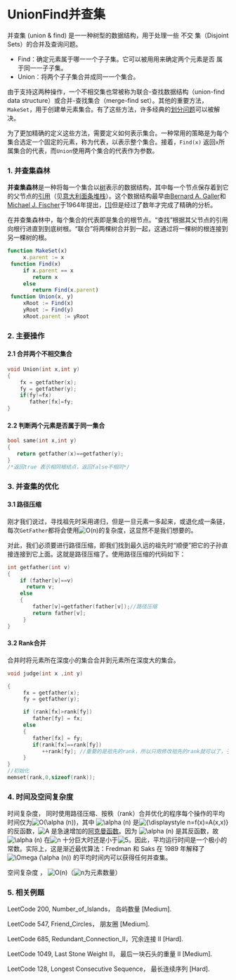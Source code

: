 # UnionFind并查集

并查集 \(union & find\) 是⼀一种树型的数据结构，用于处理一些 不交 集（Disjoint Sets）的合并及查询问题。 

* Find：确定元素属于哪⼀一个⼦子集。它可以被⽤用来确定两个元素是否 属于同⼀一⼦子集。 
* Union：将两个⼦子集合并成同⼀一个集合。

由于支持这两种操作，一个不相交集也常被称为联合-查找数据结构（union-find data structure）或合并-查找集合（merge-find set）。其他的重要方法，`MakeSet`，用于创建单元素集合。有了这些方法，许多经典的[划分问题](https://zh.wikipedia.org/w/index.php?title=%E5%88%92%E5%88%86%E9%97%AE%E9%A2%98&action=edit&redlink=1)可以被解决。

为了更加精确的定义这些方法，需要定义如何表示集合。一种常用的策略是为每个集合选定一个固定的元素，称为代表，以表示整个集合。接着，`Find(x)` 返回`x`所属集合的代表，而`Union`使用两个集合的代表作为参数。

### 1. 并查集森林

**并查集森林**是一种将每一个集合以[树](https://zh.wikipedia.org/wiki/%E6%A0%91_%28%E6%95%B0%E6%8D%AE%E7%BB%93%E6%9E%84%29)表示的数据结构，其中每一个节点保存着到它的父节点的[引用](https://zh.wikipedia.org/wiki/%E5%BC%95%E7%94%A8)（见[意大利面条堆栈](https://zh.wikipedia.org/w/index.php?title=%E6%84%8F%E5%A4%A7%E5%88%A9%E9%9D%A2%E6%9D%A1%E5%A0%86%E6%A0%88&action=edit&redlink=1)）。这个数据结构最早由[Bernard A. Galler](https://zh.wikipedia.org/w/index.php?title=Bernard_A._Galler&action=edit&redlink=1)和[Michael J. Fischer](https://zh.wikipedia.org/w/index.php?title=Michael_J._Fischer&action=edit&redlink=1)于1964年提出，[\[1\]](https://zh.wikipedia.org/wiki/%E5%B9%B6%E6%9F%A5%E9%9B%86#cite_note-1)但是经过了数年才完成了精确的分析。

在并查集森林中，每个集合的代表即是集合的根节点。“查找”根据其父节点的引用向根行进直到到底树根。“联合”将两棵树合并到一起，这通过将一棵树的根连接到另一棵树的根。

```javascript
function MakeSet(x)
     x.parent := x
 function Find(x)
     if x.parent == x
        return x
     else
        return Find(x.parent)
 function Union(x, y)
     xRoot := Find(x)
     yRoot := Find(y)
     xRoot.parent := yRoot
```

### 2. 主要操作

#### 2.1 合并两个不相交集合

```c
void Union(int x,int y)
{
    fx = getfather(x);
    fy = getfather(y);
    if(fy!=fx)
       father[fx]=fy;
}
```

#### 2.2 判断两个元素是否属于同一集合

```c
bool same(int x,int y)
{
   return getfather(x)==getfather(y);
}
/*返回true 表示相同根结点，返回false不相同*/
```

### 3. 并查集的优化

#### 3.1 路径压缩

刚才我们说过，寻找祖先时采用递归，但是一旦元素一多起来，或退化成一条链，每次`GetFather`都将会使用![O\(n\)](https://wikimedia.org/api/rest_v1/media/math/render/svg/34109fe397fdcff370079185bfdb65826cb5565a)的复杂度，这显然不是我们想要的。

对此，我们必须要进行路径压缩，即我们找到最久远的祖先时“顺便”把它的子孙直接连接到它上面。这就是路径压缩了。使用路径压缩的代码如下：

```c
int getfather(int v)
{
    if (father[v]==v)
      return v;
    else
    {
        father[v]=getfather(father[v]);//路径压缩
        return father[v];
     }
}
```

#### 3.2 Rank合并

合并时将元素所在深度小的集合合并到元素所在深度大的集合。

```c
void judge(int x ,int y)

{
     fx = getfather(x);
     fy = getfather(y);

     if (rank[fx]>rank[fy])
        father[fy] = fx;
     else
     {
        father[fx] = fy;
        if(rank[fx]==rank[fy])
           ++rank[fy]; //重要的是祖先的rank，所以只用修改祖先的rank就可以了，子节点的rank不用管
     }
}
//初始化
memset(rank,0,sizeof(rank));
```

### 4. 时间及空间复杂度

 时间复杂度，   同时使用路径压缩、按秩（rank）合并优化的程序每个操作的平均时间仅为![O\(\alpha \(n\)\)](https://wikimedia.org/api/rest_v1/media/math/render/svg/0f2f9c5bf5571b12dd0907f0a1ef917e1c082201)，其中 ![\alpha \(n\)](https://wikimedia.org/api/rest_v1/media/math/render/svg/74c1642d9e2f86b9e5c86c0f18ee5377507da827) 是![{\displaystyle n=f\(x\)=A\(x,x\)}](https://wikimedia.org/api/rest_v1/media/math/render/svg/5bcc6ab1771bb643699c39ff45998c876e788261) 的反函数，![A](https://wikimedia.org/api/rest_v1/media/math/render/svg/7daff47fa58cdfd29dc333def748ff5fa4c923e3) 是急速增加的[阿克曼函数](https://zh.wikipedia.org/wiki/%E9%98%BF%E5%85%8B%E6%9B%BC%E5%87%BD%E6%95%B0)。因为 ![\alpha \(n\)](https://wikimedia.org/api/rest_v1/media/math/render/svg/74c1642d9e2f86b9e5c86c0f18ee5377507da827) 是其反函数，故 ![\alpha \(n\)](https://wikimedia.org/api/rest_v1/media/math/render/svg/74c1642d9e2f86b9e5c86c0f18ee5377507da827) 在![n](https://wikimedia.org/api/rest_v1/media/math/render/svg/a601995d55609f2d9f5e233e36fbe9ea26011b3b) 十分巨大时还是小于![5](https://wikimedia.org/api/rest_v1/media/math/render/svg/29483407999b8763f0ea335cf715a6a5e809f44b)。因此，平均运行时间是一个极小的常数。实际上，这是渐近最优算法：Fredman 和 Saks 在 1989 年解释了![\Omega \(\alpha \(n\)\)](https://wikimedia.org/api/rest_v1/media/math/render/svg/9bfdfd41667be083aff4b7c292a9f35884b654b8) 的平均时间内可以获得任何并查集。

空间复杂度 ， ![O\(n\)](https://wikimedia.org/api/rest_v1/media/math/render/svg/34109fe397fdcff370079185bfdb65826cb5565a)（![n](https://wikimedia.org/api/rest_v1/media/math/render/svg/a601995d55609f2d9f5e233e36fbe9ea26011b3b)为元素数量）

### 5. 相关例题

LeetCode 200, Number\_of\_Islands， 岛屿数量 \[Medium\].

LeetCode 547, Friend\_Circles， 朋友圈 \[Medium\].

LeetCode 685, Redundant\_Connection\_II，冗余连接 II \[Hard\].

LeetCode 1049, Last Stone Weight II， 最后一块石头的重量 II \[Medium\].

LeetCode 128, Longest Consecutive Sequence， 最长连续序列 \[Hard\].



